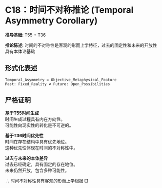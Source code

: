 # C18：时间不对称推论 (Temporal Asymmetry Corollary)  

**推导基础**: T55 + T36  

**推论陈述**: 时间的不对称性是客观的形而上学特征，过去的固定性和未来的开放性具有本体论基础  

## 形式化表述  
```  
Temporal_Asymmetry = Objective_Metaphysical_Feature  
Past: Fixed_Reality ≠ Future: Open_Possibilities  
```  

## 严格证明  

**基于T55时间生成**  
时间生成过程具有内在方向性。  
可能性向现实性的转化是不可逆的。  

**基于T36时间优先性**  
时间在存在结构中具有优先地位。  
这种优先性体现在时间的不对称性中。  

**过去与未来的本体差异**  
过去已经确定，具有固定的存在地位。  
未来仍然开放，包含多种可能性。  

∴ 时间不对称性具有客观的形而上学根据 □  